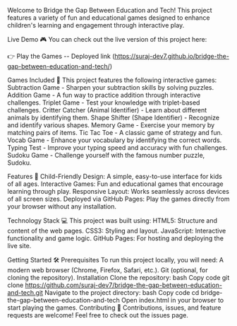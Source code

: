 Welcome to Bridge the Gap Between Education and Tech! 
This project features a variety of fun and educational games designed to enhance children's learning and engagement through interactive play.

Live Demo 🎮
You can check out the live version of this project here:

👉 Play the Games -- Deployed link (https://suraj-dev7.github.io/bridge-the-gap-between-education-and-tech/)

Games Included 🧠
This project features the following interactive games:
Subtraction Game - Sharpen your subtraction skills by solving puzzles.
Addition Game - A fun way to practice addition through interactive challenges.
Triplet Game - Test your knowledge with triplet-based challenges.
Critter Catcher (Animal Identifier) - Learn about different animals by identifying them.
Shape Shifter (Shape Identifier) - Recognize and identify various shapes.
Memory Game - Exercise your memory by matching pairs of items.
Tic Tac Toe - A classic game of strategy and fun.
Vocab Game - Enhance your vocabulary by identifying the correct words.
Typing Test - Improve your typing speed and accuracy with fun challenges.
Sudoku Game - Challenge yourself with the famous number puzzle, Sudoku.


Features 🌟
Child-Friendly Design: A simple, easy-to-use interface for kids of all ages.
Interactive Games: Fun and educational games that encourage learning through play.
Responsive Layout: Works seamlessly across devices of all screen sizes.
Deployed via GitHub Pages: Play the games directly from your browser without any installation.


Technology Stack 💻
This project was built using:
HTML5: Structure and content of the web pages.
CSS3: Styling and layout.
JavaScript: Interactive functionality and game logic.
GitHub Pages: For hosting and deploying the live site.


Getting Started 🛠️
Prerequisites
To run this project locally, you will need:
A modern web browser (Chrome, Firefox, Safari, etc.).
Git (optional, for cloning the repository).
Installation
Clone the repository:
bash
Copy code
git clone https://github.com/suraj-dev7/bridge-the-gap-between-education-and-tech.git
Navigate to the project directory:
bash
Copy code
cd bridge-the-gap-between-education-and-tech
Open index.html in your browser to start playing the games.
Contributing 🤝
Contributions, issues, and feature requests are welcome! Feel free to check out the issues page.
